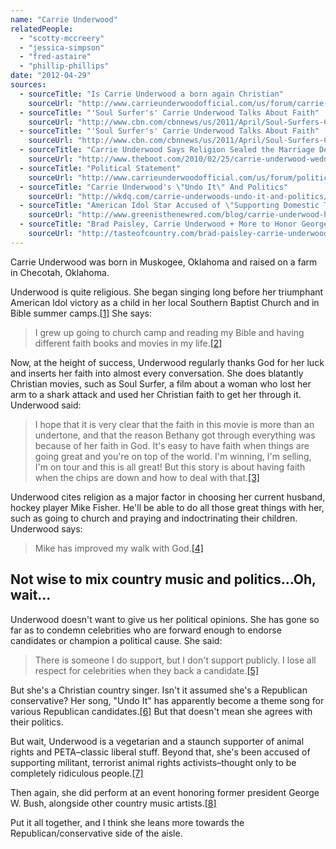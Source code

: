 ```yaml
---
name: "Carrie Underwood"
relatedPeople:
  - "scotty-mccreery"
  - "jessica-simpson"
  - "fred-astaire"
  - "phillip-phillips"
date: "2012-04-29"
sources:
  - sourceTitle: "Is Carrie Underwood a born again Christian"
    sourceUrl: "http://www.carrieunderwoodofficial.com/us/forum/carrie-underwood-born-again-christian"
  - sourceTitle: "'Soul Surfer's' Carrie Underwood Talks About Faith"
    sourceUrl: "http://www.cbn.com/cbnnews/us/2011/April/Soul-Surfers-Carrie-Underwood-Talks-about-Faith/"
  - sourceTitle: "'Soul Surfer's' Carrie Underwood Talks About Faith"
    sourceUrl: "http://www.cbn.com/cbnnews/us/2011/April/Soul-Surfers-Carrie-Underwood-Talks-about-Faith/"
  - sourceTitle: "Carrie Underwood Says Religion Sealed the Marriage Deal"
    sourceUrl: "http://www.theboot.com/2010/02/25/carrie-underwood-wedding/"
  - sourceTitle: "Political Statement"
    sourceUrl: "http://www.carrieunderwoodofficial.com/us/forum/political-statement"
  - sourceTitle: "Carrie Underwood's \"Undo It\" And Politics"
    sourceUrl: "http://wkdq.com/carrie-underwoods-undo-it-and-politics/"
  - sourceTitle: "American Idol Star Accused of \"Supporting Domestic Terrorists.\""
    sourceUrl: "http://www.greenisthenewred.com/blog/carrie-underwood-hsus/1488/"
  - sourceTitle: "Brad Paisley, Carrie Underwood + More to Honor George Bush in Star-Studded 'Celebration of Service.'"
    sourceUrl: "http://tasteofcountry.com/brad-paisley-carrie-underwood-george-bush-celebration-of-service/"
---
```


Carrie Underwood was born in Muskogee, Oklahoma and raised on a farm in Checotah, Oklahoma.

Underwood is quite religious. She began singing long before her triumphant American Idol victory as a child in her local Southern Baptist Church and in Bible summer camps.<a class="source-citation" href="http://www.carrieunderwoodofficial.com/us/forum/carrie-underwood-born-again-christian" title="Is Carrie Underwood a born again Christian">[1]</a> She says:

>I grew up going to church camp and reading my Bible and having different faith books and movies in my life.<a class="source-citation" href="http://www.cbn.com/cbnnews/us/2011/April/Soul-Surfers-Carrie-Underwood-Talks-about-Faith/" title="&apos;Soul Surfer&apos;s&apos; Carrie Underwood Talks About Faith">[2]</a>

Now, at the height of success, Underwood regularly thanks God for her luck and inserts her faith into almost every conversation. She does blatantly Christian movies, such as Soul Surfer, a film about a woman who lost her arm to a shark attack and used her Christian faith to get her through it. Underwood said:

>I hope that it is very clear that the faith in this movie is more than an undertone, and that the reason Bethany got through everything was because of her faith in God. It's easy to have faith when things are going great and you're on top of the world. I'm winning, I'm selling, I'm on tour and this is all great! But this story is about having faith when the chips are down and how to deal with that.<a class="source-citation" href="http://www.cbn.com/cbnnews/us/2011/April/Soul-Surfers-Carrie-Underwood-Talks-about-Faith/" title="&apos;Soul Surfer&apos;s&apos; Carrie Underwood Talks About Faith">[3]</a>

Underwood cites religion as a major factor in choosing her current husband, hockey player Mike Fisher. He'll be able to do all those great things with her, such as going to church and praying and indoctrinating their children. Underwood says:

>Mike has improved my walk with God.<a class="source-citation" href="http://www.theboot.com/2010/02/25/carrie-underwood-wedding/" title="Carrie Underwood Says Religion Sealed the Marriage Deal">[4]</a>

## Not wise to mix country music and politics…Oh, wait…

Underwood doesn't want to give us her political opinions. She has gone so far as to condemn celebrities who are forward enough to endorse candidates or champion a political cause. She said:

>There is someone I do support, but I don't support publicly. I lose all respect for celebrities when they back a candidate.<a class="source-citation" href="http://www.carrieunderwoodofficial.com/us/forum/political-statement" title="Political Statement">[5]</a>

But she's a Christian country singer. Isn't it assumed she's a Republican conservative? Her song, "Undo It" has apparently become a theme song for various Republican candidates.<a class="source-citation" href="http://wkdq.com/carrie-underwoods-undo-it-and-politics/" title="Carrie Underwood&apos;s &quot;Undo It&quot; And Politics">[6]</a> But that doesn't mean she agrees with their politics.

But wait, Underwood is a vegetarian and a staunch supporter of animal rights and PETA–classic liberal stuff. Beyond that, she's been accused of supporting militant, terrorist animal rights activists–thought only to be completely ridiculous people.<a class="source-citation" href="http://www.greenisthenewred.com/blog/carrie-underwood-hsus/1488/" title="American Idol Star Accused of &quot;Supporting Domestic Terrorists.&quot;">[7]</a>

Then again, she did perform at an event honoring former president George W. Bush, alongside other country music artists.<a class="source-citation" href="http://tasteofcountry.com/brad-paisley-carrie-underwood-george-bush-celebration-of-service/" title="Brad Paisley, Carrie Underwood + More to Honor George Bush in Star-Studded &apos;Celebration of Service.&apos;">[8]</a>

Put it all together, and I think she leans more towards the Republican/conservative side of the aisle.